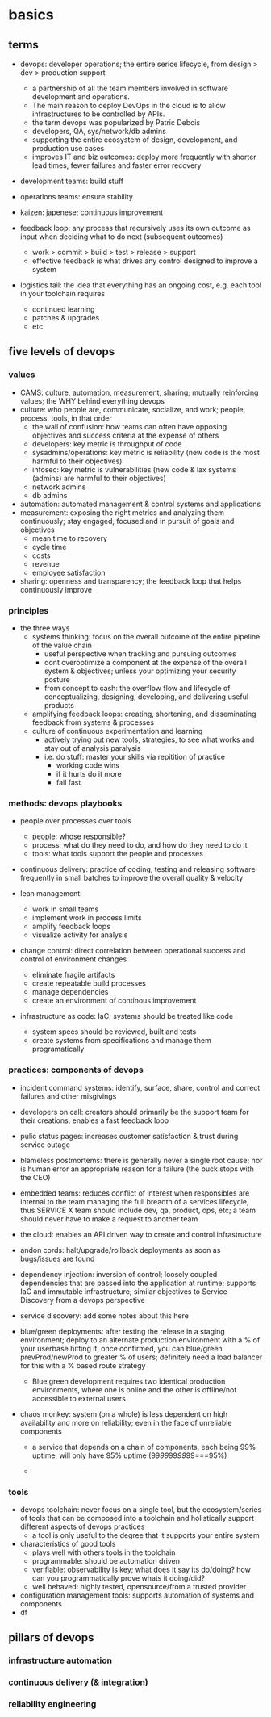 # basics

## terms

- devops: developer operations; the entire serice lifecycle, from design > dev > production support

  - a partnership of all the team members involved in software development and operations.
  - The main reason to deploy DevOps in the cloud is to allow infrastructures to be controlled by APIs.
  - the term devops was popularized by Patric Debois
  - developers, QA, sys/network/db admins
  - supporting the entire ecosystem of design, development, and production use cases
  - improves IT and biz outcomes: deploy more frequently with shorter lead times, fewer failures and faster error recovery

- development teams: build stuff
- operations teams: ensure stability
- kaizen: japenese; continuous improvement
- feedback loop: any process that recursively uses its own outcome as input when deciding what to do next (subsequent outcomes)

  - work > commit > build > test > release > support
  - effective feedback is what drives any control designed to improve a system

- logistics tail: the idea that everything has an ongoing cost, e.g. each tool in your toolchain requires
  - continued learning
  - patches & upgrades
  - etc

## five levels of devops

### values

- CAMS: culture, automation, measurement, sharing; mutually reinforcing values; the WHY behind everything devops
- culture: who people are, communicate, socialize, and work; people, process, tools, in that order
  - the wall of confusion: how teams can often have opposing objectives and success criteria at the expense of others
  - developers: key metric is throughput of code
  - sysadmins/operations: key metric is reliability (new code is the most harmful to their objectives)
  - infosec: key metric is vulnerabilities (new code & lax systems (admins) are harmful to their objectives)
  - network admins
  - db admins
- automation: automated management & control systems and applications
- measurement: exposing the right metrics and analyzing them continuously; stay engaged, focused and in pursuit of goals and objectives
  - mean time to recovery
  - cycle time
  - costs
  - revenue
  - employee satisfaction
- sharing: openness and transparency; the feedback loop that helps continuously improve

### principles

- the three ways
  - systems thinking: focus on the overall outcome of the entire pipeline of the value chain
    - useful perspective when tracking and pursuing outcomes
    - dont overoptimize a component at the expense of the overall system & objectives; unless your optimizing your security posture
    - from concept to cash: the overflow flow and lifecycle of conceptualizing, designing, developing, and delivering useful products
  - amplifying feedback loops: creating, shortening, and disseminating feedback from systems & processes
  - culture of continuous experimentation and learning
    - actively trying out new tools, strategies, to see what works and stay out of analysis paralysis
    - i.e. do stuff: master your skills via repitition of practice
      - working code wins
      - if it hurts do it more
      - fail fast

### methods: devops playbooks

- people over processes over tools

  - people: whose responsible?
  - process: what do they need to do, and how do they need to do it
  - tools: what tools support the people and processes

- continuous delivery: practice of coding, testing and releasing software frequently in small batches to improve the overall quality & velocity

- lean management:

  - work in small teams
  - implement work in process limits
  - amplify feedback loops
  - visualize activity for analysis

- change control: direct correlation between operational success and control of environment changes

  - eliminate fragile artifacts
  - create repeatable build processes
  - manage dependencies
  - create an environment of continous improvement

- infrastructure as code: IaC; systems should be treated like code
  - system specs should be reviewed, built and tests
  - create systems from specifications and manage them programatically

### practices: components of devops

- incident command systems: identify, surface, share, control and correct failures and other misgivings
- developers on call: creators should primarily be the support team for their creations; enables a fast feedback loop
- pulic status pages: increases customer satisfaction & trust during service outage
- blameless postmortems: there is generally never a single root cause; nor is human error an appropriate reason for a failure (the buck stops with the CEO)
- embedded teams: reduces conflict of interest when responsibles are internal to the team managing the full breadth of a services lifecycle, thus SERVICE X team should include dev, qa, product, ops, etc; a team should never have to make a request to another team
- the cloud: enables an API driven way to create and control infrastructure
- andon cords: halt/upgrade/rollback deployments as soon as bugs/issues are found
- dependency injection: inversion of control; loosely coupled dependencies that are passed into the application at runtime; supports IaC and immutable infrastructure; similar objectives to Service Discovery from a devops perspective
- service discovery: add some notes about this here
- blue/green deployments: after testing the release in a staging environment; deploy to an alternate production environment with a % of your userbase hitting it, once confirmed, you can blue/green prevProd/newProd to greater % of users; definitely need a load balancer for this with a % based route strategy
  - Blue green development requires two identical production environments, where one is online and the other is offline/not accessible to external users
- chaos monkey: system (on a whole) is less dependent on high availability and more on reliability; even in the face of unreliable components

  - a service that depends on a chain of components, each being 99% uptime, will only have 95% uptime (99*99*99*99*99===95%)

  -

### tools

- devops toolchain: never focus on a single tool, but the ecosystem/series of tools that can be composed into a toolchain and holistically support different aspects of devops practices
  - a tool is only useful to the degree that it supports your entire system
- characteristics of good tools
  - plays well with others tools in the toolchain
  - programmable: should be automation driven
  - verifiable: observability is key; what does it say its do/doing? how can you programmatically prove whats it doing/did?
  - well behaved: highly tested, opensource/from a trusted provider
- configuration management tools: supports automation of systems and components
- df

## pillars of devops

### infrastructure automation

### continuous delivery (& integration)

### reliability engineering
